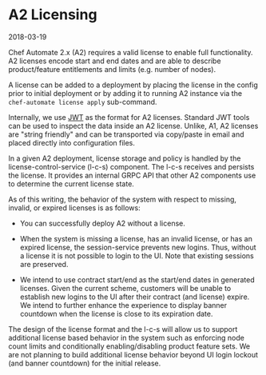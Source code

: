 # A2 Licensing

2018-03-19

Chef Automate 2.x (A2) requires a valid license to enable full
functionality. A2 licenses encode start and end dates and are able to
describe product/feature entitlements and limits (e.g. number of
nodes).

A license can be added to a deployment by placing the license in the
config prior to initial deployment or by adding it to running A2
instance via the `chef-automate license apply` sub-command.

Internally, we use [JWT][] as the format for A2 licenses. Standard JWT
tools can be used to inspect the data inside an A2 license. Unlike,
A1, A2 licenses are "string friendly" and can be transported via
copy/paste in email and placed directly into configuration files.

[JWT]: https://tools.ietf.org/html/rfc7519

In a given A2 deployment, license storage and policy is handled by the
license-control-service (l-c-s) component. The l-c-s receives and
persists the license. It provides an internal GRPC API that other A2
components use to determine the current license state.

As of this writing, the behavior of the system with respect to
missing, invalid, or expired licenses is as follows:

* You can successfully deploy A2 without a license.

* When the system is missing a license, has an invalid license, or has
  an expired license, the session-service prevents new logins. Thus,
  without a license it is not possible to login to the UI. Note that
  existing sessions are preserved.

* We intend to use contract start/end as the start/end dates in
  generated licenses. Given the current scheme, customers will be
  unable to establish new logins to the UI after their contract (and
  license) expire. We intend to further enhance the experience to
  display banner countdown when the license is close to its expiration
  date.

The design of the license format and the l-c-s will allow us to
support additional license based behavior in the system such as
enforcing node count limits and conditionally enabling/disabling
product feature sets. We are not planning to build additional license
behavior beyond UI login lockout (and banner countdown) for the
initial release.
